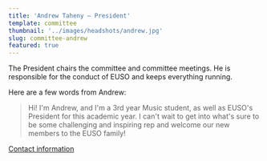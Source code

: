 ```yaml
---
title: 'Andrew Taheny – President'
template: committee
thumbnail: '../images/headshots/andrew.jpg'
slug: committee-andrew
featured: true
---
```


The President chairs the committee and committee meetings.
He is responsible for the conduct of EUSO and keeps everything running.

Here are a few words from Andrew:

> Hi! I'm Andrew, and I'm a 3rd year Music student, as well as EUSO's President for this academic year. I can't wait to get into what's sure to be some challenging and inspiring rep and welcome our new members to the EUSO family!

[Contact information](/contact/)
 